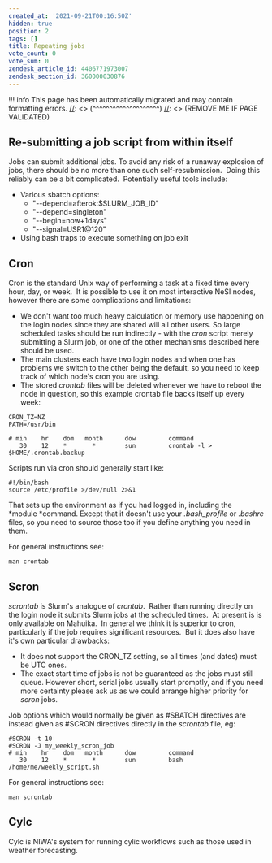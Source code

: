 ```yaml
---
created_at: '2021-09-21T00:16:50Z'
hidden: true
position: 2
tags: []
title: Repeating jobs
vote_count: 0
vote_sum: 0
zendesk_article_id: 4406771973007
zendesk_section_id: 360000030876
---
```




[//]: <> (REMOVE ME IF PAGE VALIDATED)
[//]: <> (vvvvvvvvvvvvvvvvvvvv)
!!! info
    This page has been automatically migrated and may contain formatting errors.
[//]: <> (^^^^^^^^^^^^^^^^^^^^)
[//]: <> (REMOVE ME IF PAGE VALIDATED)

## Re-submitting a job script from within itself

Jobs can submit additional jobs. To avoid any risk of a runaway
explosion of jobs, there should be no more than one such
self-resubmission.  Doing this reliably can be a bit complicated.
 Potentially useful tools include:

-   Various sbatch options:
    -   "--depend=afterok:$SLURM\_JOB\_ID"
    -   "--depend=singleton"
    -   "--begin=now+1days"
    -   "--signal=USR1@120"
-   Using bash traps to execute something on job exit

## Cron

Cron is the standard Unix way of performing a task at a fixed time every
hour, day, or week.  It is possible to use it on most interactive NeSI
nodes, however there are some complications and limitations:

-   We don't want too much heavy calculation or memory use happening on
    the login nodes since they are shared will all other users. So large
    scheduled tasks should be run indirectly - with the *cron* script
    merely submitting a Slurm job, or one of the other mechanisms
    described here should be used.
-   The main clusters each have two login nodes and when one has
    problems we switch to the other being the default, so you need to
    keep track of which node's cron you are using.
-   The stored *crontab* files will be deleted whenever we have to
    reboot the node in question, so this example crontab file backs
    itself up every week:

``` sl
CRON_TZ=NZ
PATH=/usr/bin

# min    hr    dom   month      dow         command
   30    12    *       *        sun         crontab -l > $HOME/.crontab.backup
```

Scripts run via cron should generally start like:

``` sl
#!/bin/bash
source /etc/profile >/dev/null 2>&1
```

That sets up the environment as if you had logged in, including the
*module *command. Except that it doesn't use your *.bash\_profile* or
*.bashrc* files, so you need to source those too if you define anything
you need in them.

For general instructions see:

``` sl
man crontab
```

## Scron

*scrontab* is Slurm's analogue of *crontab*.  Rather than running
directly on the login node it submits Slurm jobs at the scheduled times.
 At present is is only available on Mahuika.  In general we think it is
superior to cron, particularly if the job requires significant
resources.  But it does also have it's own particular drawbacks:

-   It does not support the CRON\_TZ setting, so all times (and dates)
    must be UTC ones.
-   The exact start time of jobs is not be guaranteed as the jobs must
    still queue. However short, serial jobs usually start promptly, and
    if you need more certainty please ask us as we could arrange higher
    priority for *scron* jobs.

Job options which would normally be given as #SBATCH directives are
instead given as #SCRON directives directly in the *scrontab* file, eg:

``` sl
#SCRON -t 10
#SCRON -J my_weekly_scron_job
# min    hr    dom   month      dow         command
   30    12    *       *        sun         bash /home/me/weekly_script.sh
```

For general instructions see:

``` sl
man scrontab
```

## Cylc

Cylc is NIWA's system for running cylic workflows such as those used in
weather forecasting. 

